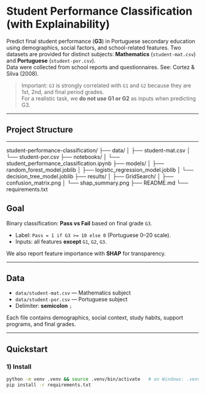 # Student Performance Classification (with Explainability)

Predict final student performance (**G3**) in Portuguese secondary education using demographics, social factors, and school-related features. Two datasets are provided for distinct subjects: **Mathematics** (`student-mat.csv`) and **Portuguese** (`student-por.csv`).  
Data were collected from school reports and questionnaires. See: Cortez & Silva (2008).

> Important: `G3` is strongly correlated with `G1` and `G2` because they are 1st, 2nd, and final period grades.  
> For a realistic task, we **do not use G1 or G2** as inputs when predicting G3.

---

## Project Structure
---
student-performance-classification/
├── data/
│   ├── student-mat.csv
│   └── student-por.csv
├── notebooks/
│   └── student_performance_classification.ipynb
├── models/
│   ├── random_forest_model.joblib
│   ├── logistic_regression_model.joblib
│   └── decision_tree_model.joblib
├── results/
│   ├── GridSearch/
│   ├── confusion_matrix.png
│   └── shap_summary.png
├── README.md
└── requirements.txt
## Goal

Binary classification: **Pass vs Fail** based on final grade `G3`.  
- Label: `Pass = 1 if G3 >= 10 else 0` (Portuguese 0–20 scale).  
- Inputs: all features **except** `G1`, `G2`, `G3`.

We also report feature importance with **SHAP** for transparency.

---

## Data

- `data/student-mat.csv` — Mathematics subject  
- `data/student-por.csv` — Portuguese subject  
- Delimiter: **semicolon** `;`

Each file contains demographics, social context, study habits, support programs, and final grades.

---

## Quickstart

### 1) Install

```bash
python -m venv .venv && source .venv/bin/activate   # on Windows: .venv\Scripts\activate
pip install -r requirements.txt
